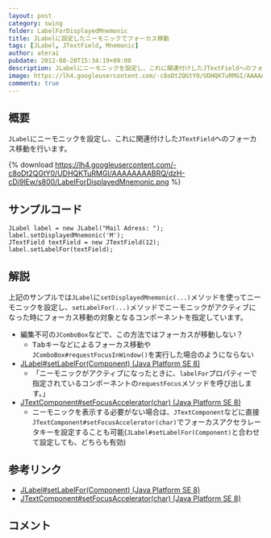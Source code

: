 ```yaml
---
layout: post
category: swing
folder: LabelForDisplayedMnemonic
title: JLabelに設定したニーモニックでフォーカス移動
tags: [JLabel, JTextField, Mnemonic]
author: aterai
pubdate: 2012-08-20T15:34:19+09:00
description: JLabelにニーモニックを設定し、これに関連付けしたJTextFieldへのフォーカス移動を行います。
image: https://lh4.googleusercontent.com/-c8oDt2QGtY0/UDHQKTuRMGI/AAAAAAAABRQ/dzH-cDi9lEw/s800/LabelForDisplayedMnemonic.png
comments: true
---
```

## 概要
`JLabel`にニーモニックを設定し、これに関連付けした`JTextField`へのフォーカス移動を行います。

{% download https://lh4.googleusercontent.com/-c8oDt2QGtY0/UDHQKTuRMGI/AAAAAAAABRQ/dzH-cDi9lEw/s800/LabelForDisplayedMnemonic.png %}

## サンプルコード
<pre class="prettyprint"><code>JLabel label = new JLabel("Mail Adress: ");
label.setDisplayedMnemonic('M');
JTextField textField = new JTextField(12);
label.setLabelFor(textField);
</code></pre>

## 解説
上記のサンプルでは`JLabel`に`setDisplayedMnemonic(...)`メソッドを使ってニーモニックを設定し、`setLabelFor(...)`メソッドでニーモニックがアクティブになった時にフォーカス移動の対象となるコンポーネントを指定しています。

- 編集不可の`JComboBox`などで、この方法ではフォーカスが移動しない？
    - <kbd>Tab</kbd>キーなどによるフォーカス移動や`JComboBox#requestFocusInWindow()`を実行した場合のようにならない
- [JLabel#setLabelFor(Component) (Java Platform SE 8)](https://docs.oracle.com/javase/jp/8/docs/api/javax/swing/JLabel.html#setLabelFor-java.awt.Component-)
    - 「ニーモニックがアクティブになったときに、`labelFor`プロパティーで指定されているコンポーネントの`requestFocus`メソッドを呼び出します。」
- [JTextComponent#setFocusAccelerator(char) (Java Platform SE 8)](https://docs.oracle.com/javase/jp/8/docs/api/javax/swing/text/JTextComponent.html#setFocusAccelerator-char-)
    - ニーモニックを表示する必要がない場合は、`JTextComponent`などに直接`JTextComponent#setFocusAccelerator(char)`でフォーカスアクセラレータキーを設定することも可能(`JLabel#setLabelFor(Component)`と合わせて設定しても、どちらも有効)

<!-- dummy comment line for breaking list -->

## 参考リンク
- [JLabel#setLabelFor(Component) (Java Platform SE 8)](https://docs.oracle.com/javase/jp/8/docs/api/javax/swing/JLabel.html#setLabelFor-java.awt.Component-)
- [JTextComponent#setFocusAccelerator(char) (Java Platform SE 8)](https://docs.oracle.com/javase/jp/8/docs/api/javax/swing/text/JTextComponent.html#setFocusAccelerator-char-)

<!-- dummy comment line for breaking list -->

## コメント
